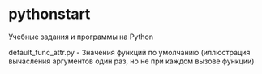 # pythonstart
Учебные задания и программы на Python

default_func_attr.py - Значения функций по умолчанию (иллюстрация вычасления аргументов один раз, но не при каждом вызове функции)
